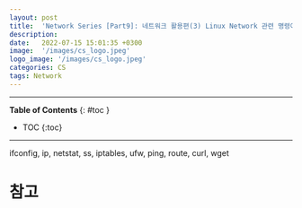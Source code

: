 ```yaml
---
layout: post
title:  'Network Series [Part9]: 네트워크 활용편(3) Linux Network 관련 명령어'
description: 
date:   2022-07-15 15:01:35 +0300
image:  '/images/cs_logo.jpeg'
logo_image: '/images/cs_logo.jpeg'
categories: CS
tags: Network
---
```


---
**Table of Contents**
{: #toc }
*  TOC
{:toc}
---

ifconfig, ip, netstat, ss, iptables, ufw, ping, route, curl, wget


# 참고
